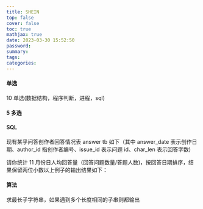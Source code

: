 ```yaml
---
title: SHEIN
top: false
cover: false
toc: true
mathjax: true
date: 2023-03-30 15:52:50
password:
summary:
tags:
categories:
---
```


#### 单选

10 单选(数据结构，程序判断，进程，sql)

#### 5 多选

#### SQL

现有某乎问答创作者回答情况表 answer tb 如下（其中 answer_date 表示创作日期、author_id 指创作者编号、issue_id 表示问题 id、char_len 表示回答字数)

请你统计 11 月份日人均回答量（回答问题数量/答题人数)，按回答日期排序，结果保留两位小数以上例子的输出结果如下：

#### 算法

求最长子字符串，如果遇到多个长度相同的子串则都输出
